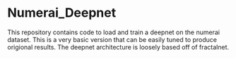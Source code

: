 # Numerai_Deepnet
This repository contains code to load and train a deepnet on the numerai dataset. This is a very basic version that can be easily tuned to produce origional results. The deepnet architecture is loosely based off of fractalnet.
